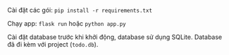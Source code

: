 Cài đặt các gói: `pip install -r requirements.txt`

Chạy app: `flask run` hoặc `python app.py`

Cài đặt database trước khi khởi động, database sử dụng SQLite. Database đã đi kèm với project (`todo.db`).